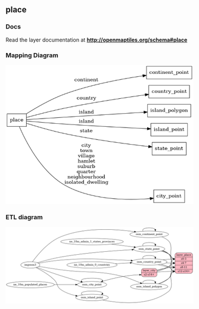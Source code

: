 ## place

### Docs
Read the layer documentation at **http://openmaptiles.org/schema#place**

### Mapping Diagram
![Mapping diagram for place](mapping_diagram.png?raw=true)

### ETL diagram
![ETL diagram for place](etl_diagram.png?raw=true)
